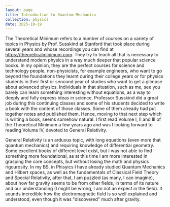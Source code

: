 ```yaml
---
layout: page
title: Introduction to Quantum Mechanics
collection: physics
date: 2025-10-19
---
```


The Theoretical Minimum refers to a number of courses on a variety of topics in Physics by Prof. Susskind at Stanford that took place during several years and whose recordings you can find at https://theoreticalminimum.com. They try to teach all that is necessary to understand modern physics in a way much deeper that popular science books. In my opinion, they are the perfect courses for science and technology people, non-physicists, for example engineers, who want to go beyond the foundations they learnt during their college years or for physics students in their first or sencond year of studies who want to get a glimpse about advanced physics. Individuals in that situation, such as me, see you barely can learn something interesting without equations, as a way to deeply and fully express ideas in science. Professor Susskind did a great job during this continuing classes and some of his students decided to write a book with the content of those classes. Some of them already had put together notes and published them. Hence, moving to that next step which is writing a book, seems somehow natural. I first read Volume I, II and III of the Theoretical Minimum a few years ago and was I looking forward to reading Volume IV, devoted to General Relativity.  

General Relativity is an arduous topic, with long equations (even more that quantum mechanics) and requiring knowledge of differential geometry. Some excellent books of different level exist, but I was not able to find something more foundational, as at this time I am more interested in grasping the core concepts, but without losing the math and physics rigourosity. In my BS. in Phisyics I have already studied Quantum Mechanics and Hilbert spaces, as well as the fundamentals of Classical Field Theory and Special Relativity, after that, I am puzzled (as many, I can imagine), about how far gravity seems to be from other fields, in terms of its nature and our understanding (I might be wrong, I am not an expect in the field). It sounds incredible how the electromagnetic field is so well explained and understood, even though it was "discovered" much after gravity.
